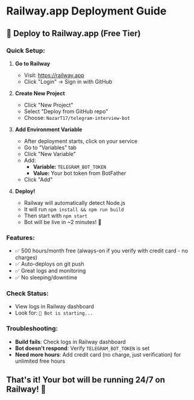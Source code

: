 # Railway.app Deployment Guide

## 🚂 Deploy to Railway.app (Free Tier)

### Quick Setup:

1. **Go to Railway**

   - Visit: https://railway.app
   - Click "Login" → Sign in with GitHub

2. **Create New Project**

   - Click "New Project"
   - Select "Deploy from GitHub repo"
   - Choose: `NazarT17/telegram-interview-bot`

3. **Add Environment Variable**

   - After deployment starts, click on your service
   - Go to "Variables" tab
   - Click "New Variable"
   - Add:
     - **Variable:** `TELEGRAM_BOT_TOKEN`
     - **Value:** Your bot token from BotFather
   - Click "Add"

4. **Deploy!**
   - Railway will automatically detect Node.js
   - It will run `npm install && npm run build`
   - Then start with `npm start`
   - Bot will be live in ~2 minutes! 🎉

### Features:

- ✅ 500 hours/month free (always-on if you verify with credit card - no charges)
- ✅ Auto-deploys on git push
- ✅ Great logs and monitoring
- ✅ No sleeping/downtime

### Check Status:

- View logs in Railway dashboard
- Look for: `🤖 Bot is starting...`

### Troubleshooting:

- **Build fails**: Check logs in Railway dashboard
- **Bot doesn't respond**: Verify `TELEGRAM_BOT_TOKEN` is set
- **Need more hours**: Add credit card (no charge, just verification) for unlimited free hours

## That's it! Your bot will be running 24/7 on Railway! 🚀
